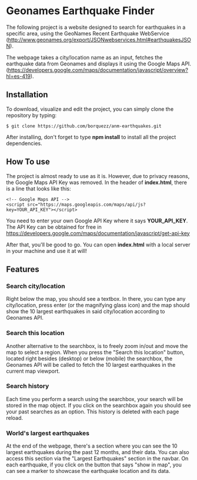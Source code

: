 # Geonames Earthquake Finder
The following project is a website designed to search for earthquakes in a specific area, using the GeoNames Recent Earthquake WebService (http://www.geonames.org/export/JSONwebservices.html#earthquakesJSON).

The webpage takes a city/location name as an input, fetches the earthquake data from Geonames and displays it using the Google Maps API. (https://developers.google.com/maps/documentation/javascript/overview?hl=es-419).

## Installation
To download, visualize and edit the project, you can simply clone the repository by typing:

    $ git clone https://github.com/borquezz/anm-earthquakes.git

After installing, don't forget to type <strong>npm install</strong> to install all the project dependencies.

## How To use
The project is almost ready to use as it is. However, due to privacy reasons, the Google Maps API Key was removed. In the header of <strong>index.html</strong>, there is a line that looks like this:

    <!-- Google Maps API -->
    <script src="https://maps.googleapis.com/maps/api/js?key=YOUR_API_KEY"></script>
    
You need to enter your own Google API Key where it says <strong>YOUR_API_KEY</strong>. The API Key can be obtained for free in https://developers.google.com/maps/documentation/javascript/get-api-key

After that, you'll be good to go. You can open <strong>index.html</strong> with a local server in your machine and use it at will!
  
## Features
### Search city/location
Right below the map, you should see a textbox. In there, you can type any city/location, press enter (or the magnifying glass icon) and the map should show the 10 largest earthquakes in said city/location according to Geonames API.

### Search this location
Another alternative to the searchbox, is to freely zoom in/out and move the map to select a region. When you press the "Search this location" button, located right besides (desktop) or below (mobile) the searchbox, the Geonames API will be called to fetch the 10 largest earthquakes in the current map viewport.

### Search history
Each time you perform a search using the searchbox, your search will be stored in the map object. If you click on the searchbox again you should see your past searches as an option. This history is deleted with each page reload.

### World's largest earthquakes
At the end of the webpage, there's a section where you can see the 10 largest earthquakes during the past 12 months, and their data. You can also access this section via the "Largest Earthquakes" section in the navbar. On each earthquake, if you click on the button that says "show in map", you can see a marker to showcase the earthquake location and its data.


